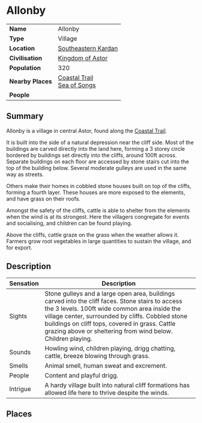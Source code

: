 # Allonby

|||
| --- | --- |
| **Name** | Allonby | place.4
| **Type** | Village |
| **Location** | [Southeastern Kardan](../../regions/southeastern-kardan.md) |
| **Civilisation** | [Kingdom of Astor](../../../civilisations/kingdom-of-astor/kingdom-of-astor.md) |
| **Population** | 320 |
| **Nearby Places** | [Coastal Trail](../../roads/coastal-trail.md)<br>[Sea of Songs](../../topography/seas-bays/sea-of-songs.md) |
| **People** | |

## Summary

Allonby is a village in central Astor, found along the [Coastal Trail](../../roads/coastal-trail.md).

It is built into the side of a natural depression near the cliff side. Most of the buildings are carved directly into the land here, forming a 3 storey circle bordered by buildings set directly into the cliffs, around 100ft across. Separate buildings on each floor are accessed by stone stairs cut into the top of the building below. Several moderate gulleys are used in the same way as streets.

Others make their homes in cobbled stone houses built on top of the cliffs, forming a fourth layer. These houses are more exposed to the elements, and have grass on their roofs.

Amongst the safety of the cliffs, cattle is able to shelter from the elements when the wind is at its strongest. Here the villagers congregate for events and socialising, and children can be found playing.

Above the cliffs, cattle graze on the grass when the weather allows it. Farmers grow root vegetables in large quantities to sustain the village, and for export.

## Description

| Sensation | Description |
| ---- | --- |
| Sights | Stone gulleys and a large open area, buildings carved into the cliff faces. Stone stairs to access the 3 levels. 100ft wide common area inside the village center, surrounded by cliffs. Cobbled stone buildings on cliff tops, covered in grass. Cattle grazing above or sheltering from wind below. Children playing. |
| Sounds | Howling wind, children playing, drigg chatting, cattle, breeze blowing through grass. |
| Smells | Animal smell, human sweat and excrement. |
| People | Content and playful drigg. |
| Intrigue | A hardy village built into natural cliff formations has allowed life here to thrive despite the winds. |

## Places
